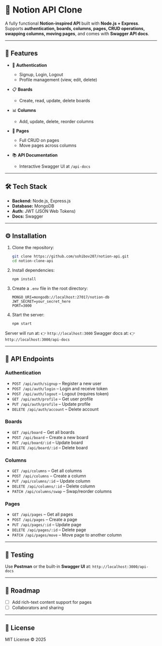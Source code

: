 # 📝 Notion API Clone

A fully functional **Notion-inspired API** built with **Node.js + Express**.
Supports **authentication, boards, columns, pages, CRUD operations, swapping columns, moving pages**, and comes with **Swagger API docs**.

---

## 🚀 Features

- 🔑 **Authentication**

  - Signup, Login, Logout
  - Profile management (view, edit, delete)

- 📋 **Boards**

  - Create, read, update, delete boards

- 📊 **Columns**

  - Add, update, delete, reorder columns

- 📄 **Pages**

  - Full CRUD on pages
  - Move pages across columns

- 📚 **API Documentation**

  - Interactive Swagger UI at `/api-docs`

---

## 🛠️ Tech Stack

- **Backend:** Node.js, Express.js
- **Database:** MongoDB
- **Auth:** JWT (JSON Web Tokens)
- **Docs:** Swagger

---

## ⚙️ Installation

1. Clone the repository:

   ```bash
   git clone https://github.com/sohibov207/notion-api.git
   cd notion-clone-api
   ```

2. Install dependencies:

   ```bash
   npm install
   ```

3. Create a `.env` file in the root directory:

   ```env
   MONGO_URI=mongodb://localhost:27017/notion-db
   JWT_SECRET=your_secret_here
   PORT=3000
   ```

4. Start the server:

   ```bash
   npm start
   ```

Server will run at:
👉 `http://localhost:3000`
Swagger docs at:
👉 `http://localhost:3000/api-docs`

---

## 📡 API Endpoints

### Authentication

- `POST /api/auth/signup` – Register a new user
- `POST /api/auth/login` – Login and receive token
- `POST /api/auth/logout` – Logout (requires token)
- `GET /api/auth/profile` – Get user profile
- `PUT /api/auth/profile` – Update profile
- `DELETE /api/auth/account` – Delete account

### Boards

- `GET /api/board` – Get all boards
- `POST /api/board` – Create a new board
- `PUT /api/board/:id` – Update board
- `DELETE /api/board/:id` – Delete board

### Columns

- `GET /api/columns` – Get all columns
- `POST /api/columns` – Create a column
- `PUT /api/columns/:id` – Update column
- `DELETE /api/columns/:id` – Delete column
- `PATCH /api/columns/swap` – Swap/reorder columns

### Pages

- `GET /api/pages` – Get all pages
- `POST /api/pages` – Create a page
- `PUT /api/pages/:id` – Update page
- `DELETE /api/pages/:id` – Delete page
- `PATCH /api/pages/move` – Move page to another column

---

## 🧪 Testing

Use **Postman** or the built-in **Swagger UI** at:
`http://localhost:3000/api-docs`

---

## 📌 Roadmap

- [ ] Add rich-text content support for pages
- [ ] Collaborators and sharing

---

## 📜 License

MIT License © 2025
